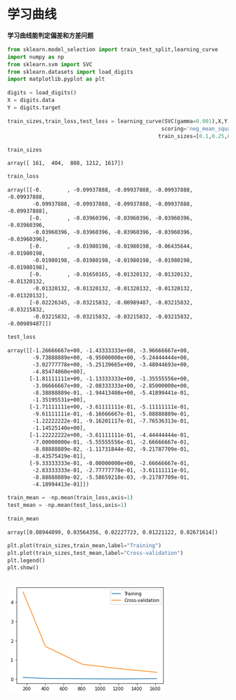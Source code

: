 # 学习曲线



**学习曲线能判定偏差和方差问题**

```python
from sklearn.model_selection import train_test_split,learning_curve
import numpy as np
from sklearn.svm import SVC
from sklearn.datasets import load_digits
import matplotlib.pyplot as plt
```


```python
digits = load_digits()
X = digits.data
Y = digits.target
```


```python
train_sizes,train_loss,test_loss = learning_curve(SVC(gamma=0.001),X,Y,cv=10,
                                                 scoring='neg_mean_squared_error',
                                                train_sizes=[0.1,0.25,0.5,0.75,1])
```


```python
train_sizes
```




    array([ 161,  404,  808, 1212, 1617])




```python
train_loss
```




    array([[-0.        , -0.09937888, -0.09937888, -0.09937888, -0.09937888,
            -0.09937888, -0.09937888, -0.09937888, -0.09937888, -0.09937888],
           [-0.        , -0.03960396, -0.03960396, -0.03960396, -0.03960396,
            -0.03960396, -0.03960396, -0.03960396, -0.03960396, -0.03960396],
           [-0.        , -0.01980198, -0.01980198, -0.06435644, -0.01980198,
            -0.01980198, -0.01980198, -0.01980198, -0.01980198, -0.01980198],
           [-0.        , -0.01650165, -0.01320132, -0.01320132, -0.01320132,
            -0.01320132, -0.01320132, -0.01320132, -0.01320132, -0.01320132],
           [-0.02226345, -0.03215832, -0.00989487, -0.03215832, -0.03215832,
            -0.03215832, -0.03215832, -0.03215832, -0.03215832, -0.00989487]])




```python
test_loss
```




    array([[-1.26666667e+00, -1.43333333e+00, -3.96666667e+00,
            -9.73888889e+00, -6.95000000e+00, -5.24444444e+00,
            -3.02777778e+00, -5.25139665e+00, -3.48044693e+00,
            -4.85474860e+00],
           [-1.81111111e+00, -1.13333333e+00, -1.35555556e+00,
            -3.06666667e+00, -2.08333333e+00, -2.85000000e+00,
            -8.38888889e-01, -1.94413408e+00, -5.41899441e-01,
            -1.35195531e+00],
           [-1.71111111e+00, -3.61111111e-01, -5.11111111e-01,
            -9.61111111e-01, -6.16666667e-01, -5.88888889e-01,
            -1.22222222e-01, -9.16201117e-01, -7.76536313e-01,
            -1.14525140e+00],
           [-1.22222222e+00, -3.61111111e-01, -4.44444444e-01,
            -7.00000000e-01, -5.55555556e-01, -2.66666667e-01,
            -8.88888889e-02, -1.11731844e-02, -9.21787709e-01,
            -8.43575419e-01],
           [-9.33333333e-01, -0.00000000e+00, -2.66666667e-01,
            -2.83333333e-01, -2.77777778e-01, -3.61111111e-01,
            -8.88888889e-02, -5.58659218e-03, -9.21787709e-01,
            -4.18994413e-01]])




```python
train_mean = -np.mean(train_loss,axis=1)
test_mean = -np.mean(test_loss,axis=1)
```


```python
train_mean
```




    array([0.08944099, 0.03564356, 0.02227723, 0.01221122, 0.02671614])




```python
plt.plot(train_sizes,train_mean,label="Training")
plt.plot(train_sizes,test_mean,label="Cross-validation")
plt.legend()
plt.show()
```


​    
![png](output_8_0.png)
​    



```python

```
